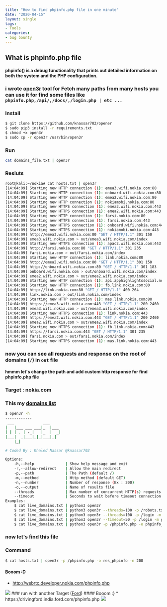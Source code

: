 ```yaml
---
title: "How to find phpinfo.php file in one minute"
date: "2020-04-15"
layout: single
tags:
- Tools
categories:
- bug bounty
---
```


## What is phpinfo.php file 
#### phpinfo() is a debug functionality that prints out detailed information on both the system and the PHP configuration.

### i wrote <a href='https://github.com/knassar702/opener'>open3r</a>  tool for Fetch many paths from many hosts you can use it for find some files like `phpinfo.php,/api/,/docs/,/login.php | etc ...`

### Install
```bash
$ git clone https://github.com/knassar702/opener
$ sudo pip3 install -r requirements.txt
$ chmod +x open3r
$ sudo cp -r open3r /usr/bin/open3r
```
### Run
```bash
cat domains_file.txt | open3r
```
### Resluts
```bash
root@kali:~/nokia# cat hosts.txt | open3r
[14:04:09] Starting new HTTP connection (1): emea3.wifi.nokia.com:80
[14:04:09] Starting new HTTP connection (1): onboard.wifi.nokia.com:80
[14:04:09] Starting new HTTP connection (1): emea2.wifi.nokia.com:80
[14:04:09] Starting new HTTP connection (1): nokiamobi.nokia.com:80
[14:04:09] Starting new HTTPS connection (1): emea3.wifi.nokia.com:443
[14:04:09] Starting new HTTPS connection (1): emea2.wifi.nokia.com:443
[14:04:09] Starting new HTTP connection (1): farsi.nokia.com:80
[14:04:09] Starting new HTTPS connection (1): farsi.nokia.com:443
[14:04:09] Starting new HTTPS connection (1): onboard.wifi.nokia.com:443
[14:04:09] Starting new HTTPS connection (1): nokiamobi.nokia.com:443
[14:04:09] http://emea3.wifi.nokia.com:80 "GET / HTTP/1.1" 301 150
[14:04:09] emea3.wifi.nokia.com > out/emea3.wifi.nokia.com/index
[14:04:09] Starting new HTTPS connection (1): apac2.wifi.nokia.com:443
[14:04:09] http://farsi.nokia.com:80 "GET / HTTP/1.1" 301 235
[14:04:09] farsi.nokia.com > out/farsi.nokia.com/index
[14:04:09] Starting new HTTP connection (1): link.nokia.com:80
[14:04:09] http://emea2.wifi.nokia.com:80 "GET / HTTP/1.1" 301 150
[14:04:09] http://onboard.wifi.nokia.com:80 "GET / HTTP/1.1" 301 183
[14:04:09] onboard.wifi.nokia.com > out/onboard.wifi.nokia.com/index
[14:04:09] emea2.wifi.nokia.com > out/emea2.wifi.nokia.com/index
[14:04:09] Starting new HTTP connection (1): api.apphighlightssocial.nokia.com:80
[14:04:09] Starting new HTTP connection (1): fb.link.nokia.com:80
[14:04:09] http://link.nokia.com:80 "GET / HTTP/1.1" 400 264
[14:04:09] link.nokia.com > out/link.nokia.com/index
[14:04:09] Starting new HTTP connection (1): mas.link.nokia.com:80
[14:04:09] https://emea3.wifi.nokia.com:443 "GET / HTTP/1.1" 200 2460
[14:04:09] emea3.wifi.nokia.com > out/emea3.wifi.nokia.com/index
[14:04:09] Starting new HTTPS connection (1): link.nokia.com:443
[14:04:09] https://emea2.wifi.nokia.com:443 "GET / HTTP/1.1" 200 2460
[14:04:09] emea2.wifi.nokia.com > out/emea2.wifi.nokia.com/index
[14:04:09] Starting new HTTPS connection (1): fb.link.nokia.com:443
[14:04:09] https://farsi.nokia.com:443 "GET / HTTP/1.1" 301 235
[14:04:09] farsi.nokia.com > out/farsi.nokia.com/index
[14:04:09] Starting new HTTPS connection (1): mas.link.nokia.com:443

```
### now you can see all requests and response on the root of domains (`/`) in `out` file
#### hmmm let's change the path and add custom http response for find phpinfo.php file
### Target : nokia.com
### This my <a href='https://raw.githubusercontent.com/knassar702/nokia-recon/master/recon/hosts.txt'>domains list</a>
```bash
$ open3r -h 
------------
 ___             ___     
|   |___ ___ ___|_  |___ 
| | | . | -_|   |_  |  _|
|___|  _|___|_|_|___|_|  
    |_|                  

# Coded By : Khaled Nassar @knassar702

Options:
	-h,--help              | Show help message and exit
	-r,--allow-redirect    | Allow the main redirect
	-p,--path              | The Path (default /)
	-m,--method            | Http method (default GET)
	-n,--number            | Number of response (Ex : 200)
	-o,--output            | Name of results file
	--threads              | Max number of concurrent HTTP(s) requests (default 10)
	--timeout              | Seconds to wait before timeout connection (default 3)
Examples:
	$ cat live_domains.txt | python3 open3r 
	$ cat live_domains.txt | python3 open3r --threads=100 -p /robots.txt -m get
	$ cat live_domains.txt | python3 open3r --threads=100 -p /login -m post
	$ cat live_domains.txt | python3 open3r --timeout=50 -p /login -m get -n 200,302
	$ cat live_domains.txt | python3 open3r -p /phpinfo.php -o phpinfo_websites -n 200

```

### now let's find this file
### Command
```bash
$ cat hosts.txt | open3r -p /phpinfo.php -o res_phpinfo -n 200
```
#### Booom :D
* http://webrtc.developer.nokia.com/phpinfo.php
<img src='https://raw.githubusercontent.com/knassar702/knassar702.github.io/master/_posts/src/phpin.png'>
### run with another Target (<a href='https://hackerone.com/ford'>Ford</a>)
#### Booom :}
* https://drivingford.india.ford.com/phpinfo.php
<img src='https://raw.githubusercontent.com/knassar702/knassar702.github.io/master/_posts/src/phpi2.png'>
